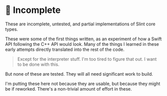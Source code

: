 # 🚨 Incomplete

These are incomplete, untested, and partial implementations of Slint core types.

These were some of the first things written, as an experiment of how a Swift API following the C++ API would look.
Many of the things I learned in these early attempts directly translated into the rest of the code.

> Except for the interpreter stuff. I'm too tired to figure that out. I want to be done with this.

But none of these are tested.
They will all need significant work to build.

I'm putting these here not because they are usable, but because they might be if reworked.
There's a non-trivial amount of effort in these.
